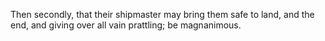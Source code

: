 Then secondly, that their shipmaster may bring them safe to land, and the end, and giving over all vain prattling; be magnanimous.

